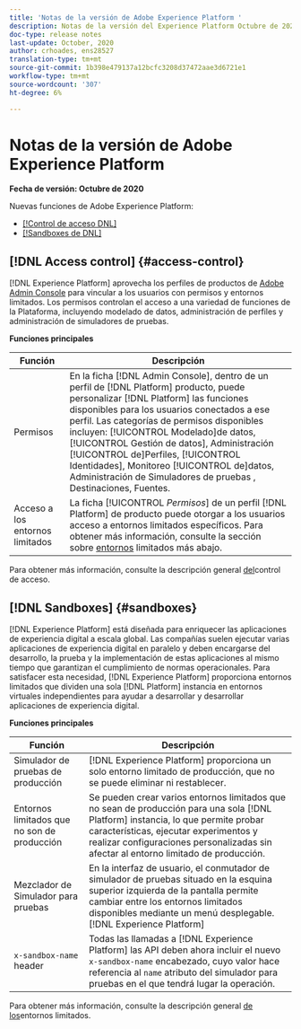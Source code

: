```yaml
---
title: 'Notas de la versión de Adobe Experience Platform '
description: Notas de la versión del Experience Platform Octubre de 2020
doc-type: release notes
last-update: October, 2020
author: crhoades, ens28527
translation-type: tm+mt
source-git-commit: 1b398e479137a12bcfc3208d37472aae3d6721e1
workflow-type: tm+mt
source-wordcount: '307'
ht-degree: 6%

---
```



# Notas de la versión de Adobe Experience Platform

**Fecha de versión: Octubre de 2020**

Nuevas funciones de Adobe Experience Platform:

- [[!Control de acceso DNL]](#access-control)
- [[!Sandboxes de DNL]](#sandboxes)

## [!DNL Access control] {#access-control}

[!DNL Experience Platform] aprovecha los perfiles de productos de [Adobe Admin Console](https://adminconsole.adobe.com) para vincular a los usuarios con permisos y entornos limitados. Los permisos controlan el acceso a una variedad de funciones de la Plataforma, incluyendo modelado de datos, administración de perfiles y administración de simuladores de pruebas.

**Funciones principales**

| Función | Descripción |
|--- | ---|
| Permisos | En la ficha [!DNL Admin Console], dentro de un perfil de [!DNL Platform] producto, puede personalizar [!DNL Platform] las funciones disponibles para los usuarios conectados a ese perfil. Las categorías de permisos disponibles incluyen: [!UICONTROL Modelado]de datos, [!UICONTROL Gestión de datos], Administración [!UICONTROL de]Perfiles, [!UICONTROL Identidades], Monitoreo [!UICONTROL de]datos, Administración de Simuladores de pruebas , Destinaciones, Fuentes. |
| Acceso a los entornos limitados | La ficha [!UICONTROL _Permisos_] de un perfil [!DNL Platform] de producto puede otorgar a los usuarios acceso a entornos limitados específicos. Para obtener más información, consulte la sección sobre [entornos](#sandboxes) limitados más abajo. |

Para obtener más información, consulte la descripción general [del](../../access-control/home.md)control de acceso.

## [!DNL Sandboxes] {#sandboxes}

[!DNL Experience Platform] está diseñada para enriquecer las aplicaciones de experiencia digital a escala global. Las compañías suelen ejecutar varias aplicaciones de experiencia digital en paralelo y deben encargarse del desarrollo, la prueba y la implementación de estas aplicaciones al mismo tiempo que garantizan el cumplimiento de normas operacionales. Para satisfacer esta necesidad, [!DNL Experience Platform] proporciona entornos limitados que dividen una sola [!DNL Platform] instancia en entornos virtuales independientes para ayudar a desarrollar y desarrollar aplicaciones de experiencia digital.

**Funciones principales**

| Función | Descripción |
|--- | ---|
| Simulador de pruebas de producción | [!DNL Experience Platform] proporciona un solo entorno limitado de producción, que no se puede eliminar ni restablecer. |
| Entornos limitados que no son de producción | Se pueden crear varios entornos limitados que no sean de producción para una sola [!DNL Platform] instancia, lo que permite probar características, ejecutar experimentos y realizar configuraciones personalizadas sin afectar al entorno limitado de producción. |
| Mezclador de Simulador para pruebas | En la interfaz de usuario, el conmutador de simulador de pruebas situado en la esquina superior izquierda de la pantalla permite cambiar entre los entornos limitados disponibles mediante un menú desplegable. [!DNL Experience Platform] |
| `x-sandbox-name` header | Todas las llamadas a [!DNL Experience Platform] las API deben ahora incluir el nuevo `x-sandbox-name` encabezado, cuyo valor hace referencia al `name` atributo del simulador para pruebas en el que tendrá lugar la operación. |

Para obtener más información, consulte la descripción general [de los](../../sandboxes/home.md)entornos limitados.